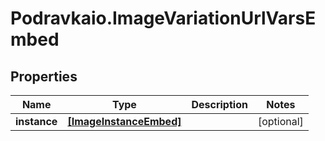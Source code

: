 # Podravkaio.ImageVariationUrlVarsEmbed

## Properties
Name | Type | Description | Notes
------------ | ------------- | ------------- | -------------
**instance** | [**[ImageInstanceEmbed]**](ImageInstanceEmbed.md) |  | [optional] 


